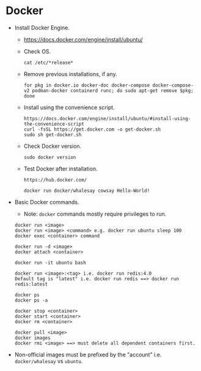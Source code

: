 # Docker
- Install Docker Engine.
  - https://docs.docker.com/engine/install/ubuntu/
  - Check OS.
    ```
    cat /etc/*release*
    ```

  - Remove previous installations, if any.
    ```
    for pkg in docker.io docker-doc docker-compose docker-compose-v2 podman-docker containerd runc; do sudo apt-get remove $pkg; done
    ```

  - Install using the convenience script.
    ```
    https://docs.docker.com/engine/install/ubuntu/#install-using-the-convenience-script
    curl -fsSL https://get.docker.com -o get-docker.sh
    sudo sh get-docker.sh
    ```

  - Check Docker version.
    ```
    sudo docker version
    ```

  - Test Docker after installation.
    ```
    https://hub.docker.com/

    docker run docker/whalesay cowsay Hello-World!
    ```

- Basic Docker commands.
  - Note: `docker` commands mostly require privileges to run.

  ```
  docker run <image>
  docker run <image> <command> e.g. docker run ubuntu sleep 100
  docker exec <container> command

  docker run -d <image>
  docker attach <container>

  docker run -it ubuntu bash
    
  docker run <image>:<tag> i.e. docker run redis:4.0
  Default tag is "latest" i.e. docker run redis ==> docker run redis:latest
  ```

  ```
  docker ps
  docker ps -a
  ```
  
  ```
  docker stop <container>
  docker start <container>
  docker rm <container>
  ```
  
  ```
  docker pull <image>
  docker images
  docker rmi <image> ==> must delete all dependent containers first.
  ```

- Non-official images must be prefixed by the "account" i.e. `docker/whalesay` vs `ubuntu`.
